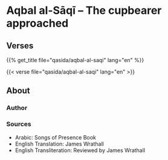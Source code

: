 # Aqbal al-Sāqī – The cupbearer approached

## Verses

{{% get_title  file="qasida/aqbal-al-saqi" lang="en" %}}

{{< verse file="qasida/aqbal-al-saqi" lang="en" >}}

## About

### Author

### Sources

- Arabic: Songs of Presence Book
- English Translation: James Wrathall
- English Transliteration: Reviewed by James Wrathall
